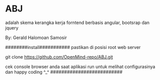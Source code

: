 # ABJ

adalah skema kerangka kerja forntend 
berbasis angular, bootsrap dan jquery

By: Gerald Halomoan Samosir

########install###########
pastikan di posisi root web server

git clone  https://github.com/OpenMind-repo/ABJ.git

cek console browser anda saat aplikasi run 
untuk melihat configurasinya
dan happy coding  ^_^ 
##########################
